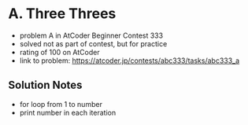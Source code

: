 # A. Three Threes

* problem A in AtCoder Beginner Contest 333
* solved not as part of contest, but for practice
* rating of 100 on AtCoder
* link to problem: https://atcoder.jp/contests/abc333/tasks/abc333_a

## Solution Notes

* for loop from 1 to number
* print number in each iteration